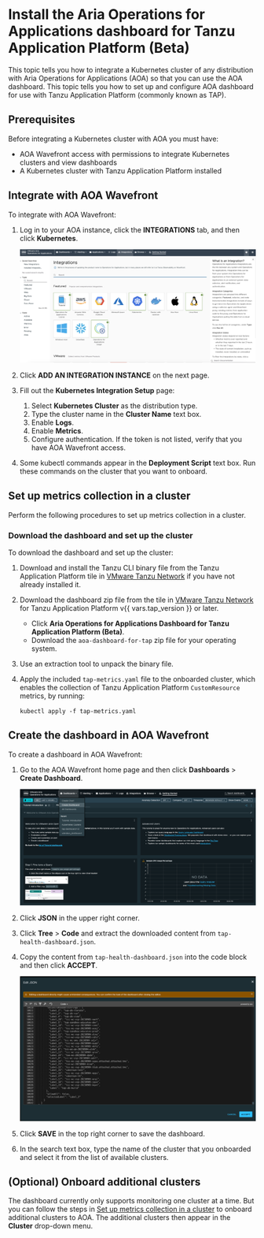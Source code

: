 # Install the Aria Operations for Applications dashboard for Tanzu Application Platform (Beta)

This topic tells you how to integrate a Kubernetes cluster of any distribution with Aria Operations
for Applications (AOA) so that you can use the AOA dashboard. This topic tells you how to set up and
configure AOA dashboard for use with Tanzu Application Platform (commonly known as TAP).

## <a id="prereqs"></a> Prerequisites

Before integrating a Kubernetes cluster with AOA you must have:

- AOA Wavefront access with permissions to integrate Kubernetes clusters and view dashboards
- A Kubernetes cluster with Tanzu Application Platform installed

## <a id="integrate"></a> Integrate with AOA Wavefront

To integrate with AOA Wavefront:

1. Log in to your AOA instance, click the **INTEGRATIONS** tab, and then click **Kubernetes**.

   ![Integrations tab in AOA Wavefront showing integrations such as Kubernetes and Linux Host.](images/aoa-available-integrations.png)

2. Click **ADD AN INTEGRATION INSTANCE** on the next page.

3. Fill out the **Kubernetes Integration Setup** page:

   1. Select **Kubernetes Cluster** as the distribution type.
   2. Type the cluster name in the **Cluster Name** text box.
   3. Enable **Logs**.
   4. Enable **Metrics**.
   5. Configure authentication. If the token is not listed, verify that you have AOA Wavefront access.

4. Some kubectl commands appear in the **Deployment Script** text box. Run these commands on the
   cluster that you want to onboard.

## <a id="set-up-metrics"></a> Set up metrics collection in a cluster

Perform the following procedures to set up metrics collection in a cluster.

### <a id="dl-the-dashboard"></a> Download the dashboard and set up the cluster

To download the dashboard and set up the cluster:

1. Download and install the Tanzu CLI binary file from the Tanzu Application Platform tile in
   [VMware Tanzu Network](https://network.tanzu.vmware.com/products/tanzu-application-platform/)
   if you have not already installed it.

2. Download the dashboard zip file from the tile in
   [VMware Tanzu Network](https://network.tanzu.vmware.com/products/tanzu-application-platform/)
   for Tanzu Application Platform v{{ vars.tap_version }} or later.

   - Click **Aria Operations for Applications Dashboard for Tanzu Application Platform (Beta)**.
   - Download the `aoa-dashboard-for-tap` zip file for your operating system.

3. Use an extraction tool to unpack the binary file.

4. Apply the included `tap-metrics.yaml` file to the onboarded cluster, which enables the collection
   of Tanzu Application Platform `CustomResource` metrics, by running:

   ```console
   kubectl apply -f tap-metrics.yaml
   ```

## <a id="create-the-dashboard"></a> Create the dashboard in AOA Wavefront

To create a dashboard in AOA Wavefront:

1. Go to the AOA Wavefront home page and then click **Dashboards** > **Create Dashboard**.

   ![AOA Wavefront home page. The Dashboards drop-down menu is expanded.](images/aoa-creating-dashboard.png)

2. Click **JSON** in the upper right corner.

3. Click **Tree** > **Code** and extract the downloaded content from `tap-health-dashboard.json`.

4. Copy the content from `tap-health-dashboard.json` into the code block and then click **ACCEPT**.

   ![Edit JSON window. Cancel and Accept buttons are to the bottom right of the JSON code.](images/aoa-importing-json.png)

5. Click **SAVE** in the top right corner to save the dashboard.

6. In the search text box, type the name of the cluster that you onboarded and select it from the
   list of available clusters.

## <a id="onboard-extra-clusters"></a> (Optional) Onboard additional clusters

The dashboard currently only supports monitoring one cluster at a time. But you can follow the steps
in [Set up metrics collection in a cluster](#set-up-metrics) to onboard additional clusters to AOA.
The additional clusters then appear in the **Cluster** drop-down menu.
